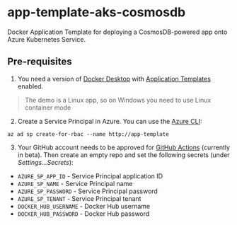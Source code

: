 # app-template-aks-cosmosdb

Docker Application Template for deploying a CosmosDB-powered app onto Azure Kubernetes Service.

## Pre-requisites

1. You need a version of [Docker Desktop](https://www.docker.com/products/docker-desktop) with [Application Templates](https://blog.docker.com/2019/07/application-templates-docker-desktop-enterprise/) enabled.

> The demo is a Linux app, so on Windows you need to use Linux container mode

2. Create a Service Principal in Azure. You can use the [Azure CLI](https://github.com/Azure/azure-cli):

```
az ad sp create-for-rbac --name http://app-template 
```

3. Your GitHub account needs to be approved for [GitHub Actions](https://help.github.com/en/articles/about-github-actions) (currently in beta). Then create an empty repo and set the following secrets (under _Settings...Secrets_):

- `AZURE_SP_APP_ID` - Service Principal application ID
- `AZURE_SP_NAME` - Service Principal name
- `AZURE_SP_PASSWORD` - Service Principal password
- `AZURE_SP_TENANT` - Service Principal tenant
- `DOCKER_HUB_USERNAME` - Docker Hub username
- `DOCKER_HUB_PASSWORD` - Docker Hub password